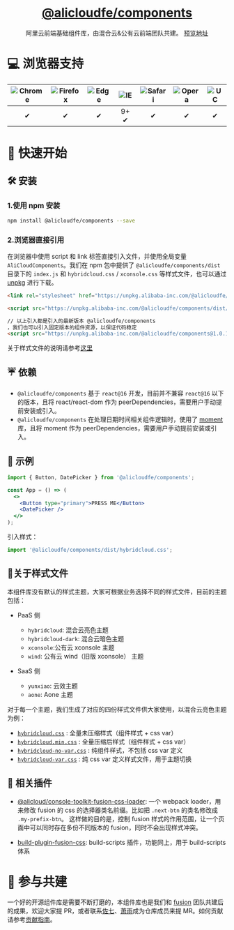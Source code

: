 <h1 align="center">
<a href="https://www.npmjs.com/package/@alicloudfe/components">@alicloudfe/components</a>
</h1>

<div align="center">阿里云前端基础组件库，由混合云&公有云前端团队共建。 <a href="https://aliyun.github.io/cloud-design/#/button">预览地址</a></div>


# 💻 浏览器支持

| ![Chrome](https://raw.github.com/alrra/browser-logos/master/src/chrome/chrome_48x48.png) | ![Firefox](https://raw.github.com/alrra/browser-logos/master/src/firefox/firefox_48x48.png) | ![Edge](https://raw.github.com/alrra/browser-logos/master/src/edge/edge_48x48.png) | ![IE](https://raw.github.com/alrra/browser-logos/master/src/archive/internet-explorer_9-11/internet-explorer_9-11_48x48.png) | ![Safari](https://raw.github.com/alrra/browser-logos/master/src/safari/safari_48x48.png) | ![Opera](https://raw.github.com/alrra/browser-logos/master/src/opera/opera_48x48.png) | ![UC](https://raw.github.com/alrra/browser-logos/master/src/uc/uc_48x48.png) |
| :--------------------------------------------------------------------------------------: | :-----------------------------------------------------------------------------------------: | :--------------------------------------------------------------------------------: | :--------------------------------------------------------------------------------------------------------------------------: | :--------------------------------------------------------------------------------------: | :-----------------------------------------------------------------------------------: | :--------------------------------------------------------------------------: |
|                                            ✔                                             |                                              ✔                                              |                                         ✔                                          |                                                             9+ ✔                                                             |                                            ✔                                             |                                           ✔                                           |                                      ✔                                       |

# 🚀 快速开始
## 🛠 安装

### 1.使用 npm 安装

```bash
npm install @alicloudfe/components --save
```

### 2.浏览器直接引用

在浏览器中使用 script 和 link 标签直接引入文件，并使用全局变量 `AliCloudComponents`。我们在 npm 包中提供了 `@alicloudfe/components/dist` 目录下的 `index.js` 和 `hybridcloud.css` / `xconsole.css` 等样式文件，也可以通过 [unpkg](https://unpkg.alibaba-inc.com/@alicloudfe/components/dist/) 进行下载。

```html
<link rel="stylesheet" href="https://unpkg.alibaba-inc.com/@alicloudfe/components/dist/hybridcloud.css" />

<script src="https://unpkg.alibaba-inc.com/@alicloudfe/components/dist/index.js"></script>

// 以上引入都是引入的最新版本 @alicloudfe/components
，我们也可以引入固定版本的组件资源，以保证代码稳定
<script src="https://unpkg.alibaba-inc.com/@alicloudfe/components@1.0.12/dist/index.js"></script>
```

关于样式文件的说明请参考[这里](#关于样式文件)

## ☔️ 依赖

-   `@alicloudfe/components` 基于 `react@16` 开发，目前并不兼容 `react@16` 以下的版本，且将 react/react-dom 作为 peerDependencies，需要用户手动提前安装或引入。
-   `@alicloudfe/components` 在处理日期时间相关组件逻辑时，使用了 [moment](https://github.com/moment/moment) 库，且将 moment 作为 peerDependencies，需要用户手动提前安装或引入。

## 🔨 示例

```jsx
import { Button, DatePicker } from '@alicloudfe/components';

const App = () => (
  <>
    <Button type="primary">PRESS ME</Button>
    <DatePicker />
  </>
);
```

引入样式：

```jsx
import '@alicloudfe/components/dist/hybridcloud.css'; 
```

## 💄关于样式文件
本组件库没有默认的样式主题，大家可根据业务选择不同的样式文件，目前的主题包括：

- PaaS 侧
  - `hybridcloud`: 混合云亮色主题
  - `hybridcloud-dark`: 混合云暗色主题
  - `xconsole`:公有云 xconsole 主题
  - `wind`: 公有云 wind（旧版 xconsole） 主题

- SaaS 侧
  - `yunxiao`: 云效主题
  - `aone`: Aone 主题

对于每一个主题，我们生成了对应的四份样式文件供大家使用，以混合云亮色主题为例：
- [`hybridcloud.css`](https://unpkg.alibaba-inc.com/@alicloudfe/components/dist/hybridcloud.css) : 全量未压缩样式（组件样式 + css var）
- [`hybridcloud.min.css`](https://unpkg.alibaba-inc.com/@alicloudfe/components/dist/hybridcloud.min.css) : 全量压缩后样式（组件样式 + css var）
- [`hybridcloud-no-var.css`](https://unpkg.alibaba-inc.com/@alicloudfe/components/dist/hybridcloud-no-var.css) : 纯组件样式，不包括 css var 定义
- [`hybridcloud-var.css`](https://unpkg.alibaba-inc.com/@alicloudfe/components/dist/hybridcloud-var.css) : 纯 css var 定义样式文件，用于主题切换


## 🔌 相关插件

- [@alicloud/console-toolkit-fusion-css-loader](https://github.com/aliyun/alibabacloud-console-toolkit/tree/preset-demos/packages/fusion-css-loader): 一个 webpack loader，用来修改 fusion 的 css 的选择器类名前缀。比如把 `.next-btn` 的类名修改成 `.my-prefix-btn`。 这样做的目的是，控制 fusion 样式的作用范围，让一个页面中可以同时存在多份不同版本的 fusion，同时不会出现样式冲突。

- [build-plugin-fusion-css](https://www.npmjs.com/package/build-plugin-fusion-css): build-scripts 插件，功能同上，用于 build-scripts 体系


# 🤝 参与共建
一个好的开源组件库是需要不断打磨的，本组件库也是我们和 [fusion](https://github.com/alibaba-fusion/next) 团队共建后的成果，欢迎大家提 PR，或者联系[佐七](https://github.com/zuoqi705)、[萧雨](https://github.com/csr632)成为仓库成员来提 MR。如何贡献请参考[贡献指南](https://github.com/aliyun/cloud-design/blob/master/base-components/docs/CONTRIBUTING.md)。